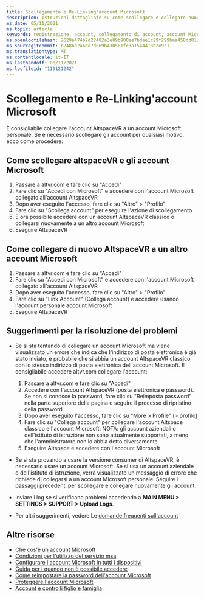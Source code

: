 ```yaml
---
title: Scollegamento e Re-Linking'account Microsoft
description: Istruzioni dettagliate su come scollegare e collegare nuovamente l'account AltspaceVR dall'account Microsoft.
ms.date: 05/11/2021
ms.topic: article
keywords: registrazione, account, collegamento di account, account Microsoft, domande frequenti, risoluzione dei problemi, account del servizio gestiti, AAD
ms.openlocfilehash: 2629a474b2d22402a3e89b908ae7bdee1c29f299baa458dd0139e25b2f22d4cf
ms.sourcegitcommit: b248ba2a6da7d669b430581fc3a1544413b2e9c1
ms.translationtype: MT
ms.contentlocale: it-IT
ms.lasthandoff: 08/11/2021
ms.locfileid: "119121242"
---
```

# <a name="unlinking-and-re-linking-your-microsoft-account"></a>Scollegamento e Re-Linking'account Microsoft

È consigliabile collegare l'account AltspaceVR a un account Microsoft personale. Se è necessario scollegare gli account per qualsiasi motivo, ecco come procedere:

## <a name="how-to-unlink-your-altspacevr-and-microsoft-accounts"></a>Come scollegare altspaceVR e gli account Microsoft

1. Passare a altvr.com e fare clic su "Accedi"
2. Fare clic su "Accedi con Microsoft" e accedere con l'account Microsoft collegato all'account AltspaceVR
3. Dopo aver eseguito l'accesso, fare clic su "Altro" > "Profilo"
4. Fare clic su "Scollega account" per eseguire l'azione di scollegamento
5. È ora possibile accedere con un account AltspaceVR classico o collegarsi nuovamente a un altro account Microsoft
6. Eseguire AltspaceVR


## <a name="how-to-re-link-your-altspacevr-to-another-microsoft-account"></a>Come collegare di nuovo AltspaceVR a un altro account Microsoft

1. Passare a altvr.com e fare clic su "Accedi"
2. Fare clic su "Accedi con Microsoft" e accedere con l'account Microsoft collegato all'account AltspaceVR
3. Dopo aver eseguito l'accesso, fare clic su "Altro" > "Profilo"
5. Fare clic su "Link Account" (Collega account) e accedere usando l'account personale account Microsoft
6. Eseguire AltspaceVR


## <a name="troubleshooting-tips"></a>Suggerimenti per la risoluzione dei problemi

* Se si sta tentando di collegare un account Microsoft ma viene visualizzato un errore che indica che l'indirizzo di posta elettronica è già stato inviato, è probabile che si abbia un account AltspaceVR classico con lo stesso indirizzo di posta elettronica dell'account Microsoft. È consigliabile accedere altvr.com collegare l'account:
    1. Passare a altvr.com e fare clic su "Accedi"
    2. Accedere con l'account AltspaceVR (posta elettronica e password). Se non si conosce la password, fare clic su "Reimposta password" nella parte superiore della pagina e seguire il processo di ripristino della password. 
    3. Dopo aver eseguito l'accesso, fare clic su "More > Profile" (> profilo)
    4. Fare clic su "Collega account" per collegare l'account Altspace classico e l'account Microsoft. NOTA: gli account aziendali o dell'istituto di istruzione non sono attualmente supportati, a meno che l'amministratore non lo abbia detto diversamente.
    5. Eseguire Altspace e accedere con l'account Microsoft
    
* Se si sta provando a usare la versione consumer di AltspaceVR, è necessario usare un account Microsoft. Se si usa un account aziendale o dell'istituto di istruzione, verrà visualizzato un messaggio di errore che richiede di collegarsi a un account Microsoft personale. Seguire i passaggi precedenti per scollegare e collegare nuovamente gli account. 

* Inviare i log se si verificano problemi accedendo a **MAIN MENU > SETTINGS > SUPPORT > Upload Logs**.

* Per altri suggerimenti, vedere Le [domande frequenti sull'account](../getting-started/creating-and-linking-accounts.md)


## <a name="more-resources"></a>Altre risorse

* [Che cos'è un account Microsoft](https://account.microsoft.com/account?lang=)
* [Condizioni per l'utilizzo del servizio msa](https://www.microsoft.com/servicesagreement/)
* [Configurare l'account Microsoft in tutti i dispositivi](https://account.microsoft.com/account/connect-devices)
* [Guida per i quando non è possibile accedere](https://support.microsoft.com//account-billing/when-you-can-t-sign-in-to-your-microsoft-account-475c9b5c-8c25-49f1-9c2d-c64b7072e735)
* [Come reimpostare la password dell'account Microsoft](https://support.microsoft.com//account-billing/how-to-reset-your-microsoft-account-password-eff4f067-5042-c1a3-fe72-b04d60556c37)
* [Proteggere l'account Microsoft](https://support.microsoft.com//account-billing/how-to-help-keep-your-microsoft-account-safe-and-secure-628538c2-7006-33bb-5ef4-c917657362b9)
* [Account e controlli figlio e famiglia](https://account.microsoft.com/family/about?refd=www.microsoft.com&ru=https:%2F%2Faccount.microsoft.com%2Ffamily%3Frefd%3Dwww.microsoft.com)
